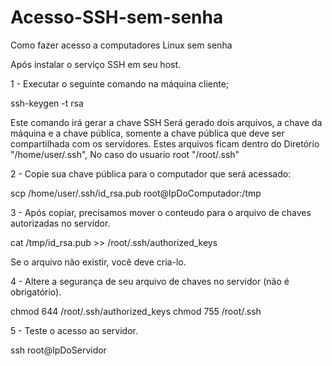 # Acesso-SSH-sem-senha
Como fazer acesso a computadores Linux sem senha

Após instalar o serviço SSH em seu host.

1 - Executar o seguinte comando na máquina cliente;

ssh-keygen -t rsa 

Este comando irá gerar a chave SSH
Será gerado dois arquivos, a chave da máquina e a chave pública, somente a chave pública que deve ser compartilhada com os servidores.
Estes arquivos ficam dentro do Diretório "/home/user/.ssh", No caso do usuario root "/root/.ssh"

2 - Copie sua chave pública para o computador que será acessado:

scp /home/user/.ssh/id_rsa.pub root@IpDoComputador:/tmp

3 - Após copiar, precisamos mover o conteudo para o arquivo de chaves autorizadas no servidor.

cat /tmp/id_rsa.pub >> /root/.ssh/authorized_keys 

Se o arquivo não existir, você deve cria-lo.

4 - Altere a segurança de seu arquivo de chaves no servidor (não é obrigatório).

chmod 644 /root/.ssh/authorized_keys
chmod 755 /root/.ssh

5 - Teste o acesso ao servidor.

ssh root@IpDoServidor
